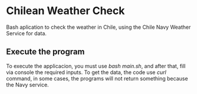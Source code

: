 # Chilean Weather Check
Bash aplication to check the weather in Chile, using the Chile Navy Weather Service for data.


## Execute the program
To execute the applicacion, you must use *bash main.sh*, and after that, fill via console the required inputs. To get the data, the code use *curl* command, in some cases, the programs will not return something because the Navy service.
